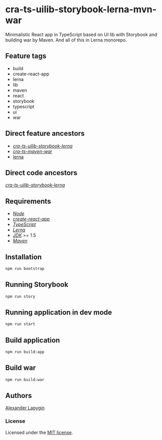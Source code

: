 # cra-ts-uilib-storybook-lerna-mvn-war

Minimalistic React app in TypeScript based on UI lib with Storybook and building war by Maven.
And all of this in Lerna monorepo.

## Feature tags

- build
- create-react-app
- lerna
- lib
- maven
- react
- storybook
- typescript
- ui
- war

## Direct feature ancestors

- [*cra-ts-uilib-storybook-lerna*](https://github.com/softspider/cra-ts-uilib-storybook-lerna)
- [*cra-ts-maven-war*](https://github.com/softspider/cra-ts-maven-war)
- [lerna](https://github.com/softspider/lerna-hw)

## Direct code ancestors

[*cra-ts-uilib-storybook-lerna*](https://github.com/softspider/cra-ts-uilib-storybook-lerna)

## Requirements

* [*Node*](https://nodejs.org/en/download/package-manager/)
* [*create-react-app*](https://facebook.github.io/create-react-app/)
* [*TypeScript*](https://www.typescriptlang.org/)
* [*Lerna*](https://lerna.js.org/)
* [*JDK*](https://java.com/ru/download/) >= 1.5
* [*Maven*](https://maven.apache.org/)

## Installation

```sh
npm run bootstrap
```

## Running Storybook

```sh
npm run story
```

## Running application in dev mode

```sh
npm run start
```

## Build application

```sh
npm run build:app
```

## Build war

```sh
npm run build:war
```

## Authors

[Alexander Lapygin](https://github.com/AlexanderLapygin)

### License

Licensed under the [MIT license](./LICENSE). 

